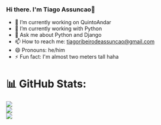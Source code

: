 ### Hi there. I'm Tiago Assuncao👋


- 🔭 I’m currently working on QuintoAndar
- 🌱 I’m currently working with Python
- 💬 Ask me about Python and Django
- 📫 How to reach me: tiagoribeirodeassuncao@gmail.com
- 😄 Pronouns: he/him
- ⚡ Fun fact: I'm almost two meters tall haha

# 📊 GitHub Stats:
![](https://github-readme-streak-stats.herokuapp.com/?user=tiagoassuncao&theme=merko&hide_border=true&count_private=true&include_all_commits=true)<br/>
![](https://github-readme-stats.vercel.app/api?username=tiagoassuncao&theme=merko&hide_border=true&include_all_commits=true&count_private=true)<br/>
![](https://github-readme-stats.vercel.app/api/top-langs/?username=tiagoassuncao&theme=merko&hide_border=true&include_all_commits=true&count_private=true&hide=tex,javascript,css,matlab,php,html)
